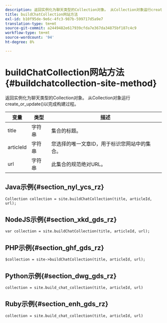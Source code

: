 ```yaml
---
description: 返回实例化为聊天类型的Collection对象。 从Collection对象运行create_or_update()以完成构建过程。
title: buildChatCollection网站方法
exl-id: b10f95de-9e6c-4fc3-987b-599717d5a9e7
translation-type: tm+mt
source-git-commit: a2449482e617939cfda7e367da34875bf187c4c9
workflow-type: tm+mt
source-wordcount: '94'
ht-degree: 8%

---
```


# buildChatCollection网站方法{#buildchatcollection-site-method}

返回实例化为聊天类型的Collection对象。 从Collection对象运行create_or_update()以完成构建过程。

| 变量 | 类型 | 描述 |
|--- |--- |--- |
| title | 字符串 | 集合的标题。 |
| articleId | 字符串 | 您选择的唯一文章ID，用于标识您网站中的集合。 |
| url | 字符串 | 此集合的规范绝对URL。 |

## Java示例{#section_nyl_ycs_rz}

```
Collection collection = site.buildChatCollection(title, articleId, url); 
```

## NodeJS示例{#section_xkd_gds_rz}

```
var collection = site.buildChatCollection(title, articleId, url); 
```

## PHP示例{#section_ghf_gds_rz}

```
$collection = site->buildChatCollection(title, articleId, url); 
```

## Python示例{#section_dwg_gds_rz}

```
collection = site.build_chat_collection(title, articleId, url) 
```

## Ruby示例{#section_enh_gds_rz}

```
collection = site.build_chat_collection(title, articleId, url)
```
